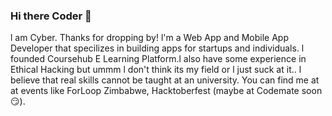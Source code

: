 ### Hi there Coder 👋
 
l am Cyber. Thanks for dropping by! l'm a Web App and Mobile App Developer that specilizes in building apps for startups and individuals. l founded Coursehub E Learning Platform.l also have some experience in Ethical Hacking but ummm l don't think its my field or l just suck at it.. l believe that real skills cannot be taught at an university. You can find me at at events like ForLoop Zimbabwe, Hacktoberfest (maybe at Codemate soon😏).
<!--
**cybertanya/cybertanya** is a ✨ _special_ ✨ repository because its `README.md` (this file) appears on your GitHub profile.

Here are some ideas to get you started:

- 🔭 I’m currently working on ...
- 🌱 I’m currently learning ...
- 👯 I’m looking to collaborate on ...
- 🤔 I’m looking for help with ...
- 💬 Ask me about ...
- 📫 How to reach me: ...
- 😄 Pronouns: ...
- ⚡ Fun fact: ...
-->


